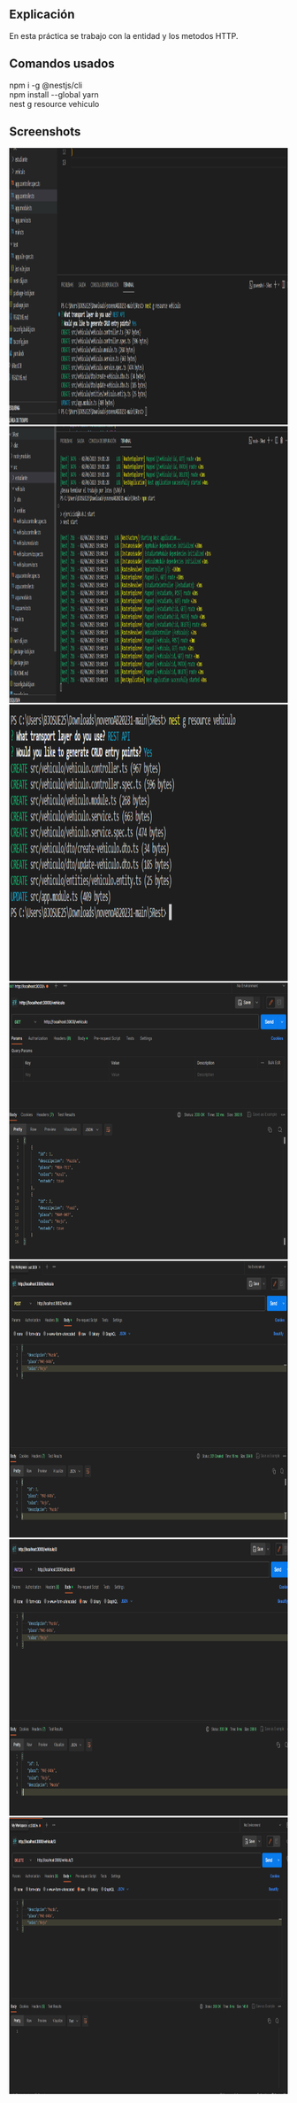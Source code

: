 ## Explicación 
En esta práctica se trabajo con la entidad y los metodos HTTP. 
## Comandos usados
npm i -g @nestjs/cli  <br>
npm install --global yarn   <br>
nest g resource vehiculo 


## Screenshots

<img src="assets/screenshots/1.PNG" height="500cm" />

<img src="assets/screenshots/2.PNG" height="500cm" />

<img src="assets/screenshots/3.PNG" height="500cm" />

<img src="assets/screenshots/4.PNG" height="500cm" />

<img src="assets/screenshots/5.PNG" height="500cm" />

<img src="assets/screenshots/6.PNG" height="500cm" />

<img src="assets/screenshots/7.PNG" height="500cm" />

